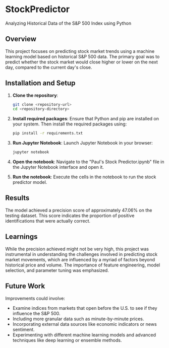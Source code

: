 # StockPredictor
Analyzing Historical Data of the S&amp;P 500 Index using Python

## Overview
This project focuses on predicting stock market trends using a machine learning model based on historical S&P 500 data. The primary goal was to predict whether the stock market would close higher or lower on the next day, compared to the current day's close.

## Installation and Setup

1. **Clone the repository**:
   ```bash
   git clone <repository-url>
   cd <repository-directory>
   ```

2. **Install required packages**:
   Ensure that Python and pip are installed on your system. Then install the required packages using:
   ```bash
   pip install -r requirements.txt
   ```

3. **Run Jupyter Notebook**:
   Launch Jupyter Notebook in your browser:
   ```bash
   jupyter notebook
   ```

4. **Open the notebook**:
   Navigate to the "Paul's Stock Predictor.ipynb" file in the Jupyter Notebook interface and open it.

5. **Run the notebook**:
   Execute the cells in the notebook to run the stock predictor model.

## Results
The model achieved a precision score of approximately 47.06% on the testing dataset. This score indicates the proportion of positive identifications that were actually correct.

## Learnings
While the precision achieved might not be very high, this project was instrumental in understanding the challenges involved in predicting stock market movements, which are influenced by a myriad of factors beyond historical price and volume. The importance of feature engineering, model selection, and parameter tuning was emphasized.

## Future Work
Improvements could involve:
- Examine indices from markets that open before the U.S. to see if they influence the S&P 500.
- Including more granular data such as minute-by-minute prices.
- Incorporating external data sources like economic indicators or news sentiment.
- Experimenting with different machine learning models and advanced techniques like deep learning or ensemble methods.

